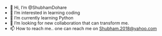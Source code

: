- 👋 Hi, I’m @ShubhamDohare
- 👀 I’m interested in learning coding
- 🌱 I’m currently learning Python
- 💞️ I’m looking for new collaboration that can transform me.
- 📫 How to reach me.. one can reach me on Shubham.2018@yahoo.com

<!---
ShubhamDohare/ShubhamDohare is a ✨ special ✨ repository because its `README.md` (this file) appears on your GitHub profile.
You can click the Preview link to take a look at your changes.
--->
